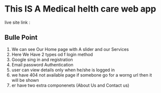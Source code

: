 # This IS A Medical helth care web app 

live site link :

## Bulle Point 
1. We can see Our Home page with A slider and our Services 
2. Here We Have 2 types od f login method 
3. Google sing in and registration
4. Email password Authentication 
5. user can view details only when he/she is logged in 
6. we have 404 not available page if somebone go for a worng url then it will be shown
7. er have two extra componenets (About Us and Contact us)